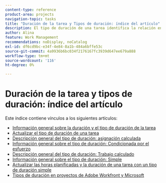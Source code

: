 ```yaml
---
content-type: reference
product-area: projects
navigation-topic: tasks
title: "Duración de la tarea y Tipos de duración: índice del artículo"
description: El tipo de duración de una tarea identifica la relación entre el número de recursos asignados a una tarea, el esfuerzo total y la duración total de la tarea. Obtenga información acerca de la duración y el tipo de duración de la tarea en los siguientes artículos.
author: Alina
feature: Work Management
recommendations: noDisplay, noCatalog
exl-id: df6cd9bc-e34f-4e84-8a1b-484a6bffe53c
source-git-commit: 4a9936b6bc034f2176167fc3939d647ee679a888
workflow-type: tm+mt
source-wordcount: '116'
ht-degree: 0%

---
```


# Duración de la tarea y tipos de duración: índice del artículo

<!-- Audited: 1/2024 -->

Este índice contiene vínculos a los siguientes artículos:

* [Información general sobre la duración y el tipo de duración de la tarea](../../../manage-work/tasks/taskdurtn/task-duration-and-duration-type.md)
* [Actualizar el tipo de duración de una tarea](../../../manage-work/tasks/taskdurtn/update-duration-type-of-task.md)
* [Descripción general del tipo de duración: asignación calculada](../../../manage-work/tasks/taskdurtn/calculated-assignment.md)
* [Información general sobre el tipo de duración: Condicionada por el esfuerzo](../../../manage-work/tasks/taskdurtn/effort-driven.md)
* [Descripción general del tipo de duración: Trabajo calculado](../../../manage-work/tasks/taskdurtn/calculated-work.md)
* [Información general sobre el tipo de duración: Simple](../../../manage-work/tasks/taskdurtn/simple-duration-type.md)
* [Actualizar las horas planificadas y la duración de una tarea con un tipo de duración simple](../../../manage-work/tasks/taskdurtn/update-planned-hours-duration-for-simple-duration-task.md)
* [Tipos de duración en proyectos de Adobe Workfront y Microsoft](../../../manage-work/tasks/taskdurtn/workfront-ms-project-duration-types.md)


